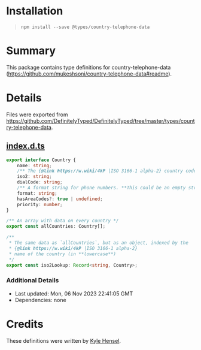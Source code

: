 # Installation
> `npm install --save @types/country-telephone-data`

# Summary
This package contains type definitions for country-telephone-data (https://github.com/mukeshsoni/country-telephone-data#readme).

# Details
Files were exported from https://github.com/DefinitelyTyped/DefinitelyTyped/tree/master/types/country-telephone-data.
## [index.d.ts](https://github.com/DefinitelyTyped/DefinitelyTyped/tree/master/types/country-telephone-data/index.d.ts)
````ts
export interface Country {
    name: string;
    /** The {@link https://w.wiki/4kP |ISO 3166-1 alpha-2} country code (in **lowercase**) */
    iso2: string;
    dialCode: string;
    /** A format string for phone numbers. **This could be an empty string.** */
    format: string;
    hasAreaCodes?: true | undefined;
    priority: number;
}

/** An array with data on every country */
export const allCountries: Country[];

/**
 * The same data as `allCountries`, but as an object, indexed by the
 * {@link https://w.wiki/4kP |ISO 3166-1 alpha-2}
 * name of the country (in **lowercase**)
 */
export const iso2Lookup: Record<string, Country>;

````

### Additional Details
 * Last updated: Mon, 06 Nov 2023 22:41:05 GMT
 * Dependencies: none

# Credits
These definitions were written by [Kyle Hensel](https://github.com/k-yle).
